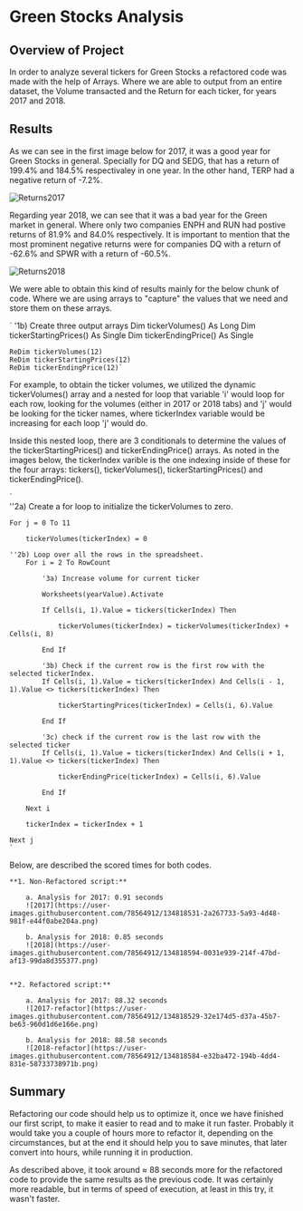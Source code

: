 # Green Stocks Analysis

## Overview of Project

In order to analyze several tickers for Green Stocks a refactored code was made with the help of Arrays. Where we are able to output from an entire dataset, the Volume transacted and the Return for each ticker, for years 2017 and 2018.

## Results

As we can see in the first image below for 2017, it was a good year for Green Stocks in general. Specially for DQ and SEDG, that has a return of 199.4% and 184.5% respectivaley in one year. In the other hand, TERP had a negative return of -7.2%.

![Returns2017](https://user-images.githubusercontent.com/78564912/134818752-3706bd99-2438-427d-b0f4-1c8943f5cdcf.png)


Regarding year 2018, we can see that it was a bad year for the Green market in general. Where only two companies ENPH and RUN had postive returns of 81.9% and 84.0% respectively. It is important to mention that the most prominent negative returns were for companies DQ with a return of -62.6% and SPWR with a return of -60.5%.

![Returns2018](https://user-images.githubusercontent.com/78564912/134818756-60300525-bf7f-4d55-851f-301268d6d09f.png)


We were able to obtain this kind of results mainly for the below chunk of code. Where we are using arrays to "capture" the values that we need and store them on these arrays.

`   '1b) Create three output arrays
    Dim tickerVolumes() As Long
    Dim tickerStartingPrices() As Single
    Dim tickerEndingPrice() As Single
    
    ReDim tickerVolumes(12)
    ReDim tickerStartingPrices(12)
    ReDim tickerEndingPrice(12)`

For example, to obtain the ticker volumes, we utilized the dynamic tickerVolumes() array and a nested for loop that variable 'i' would loop for each row, looking for the volumes (either in 2017 or 2018 tabs) and 'j' would be looking for the ticker names, where tickerIndex variable would be increasing for each loop 'j' would do.

Inside this nested loop, there are 3 conditionals to determine the values of the tickerStartingPrices() and tickerEndingPrice() arrays. As noted in the images below, the tickerIndex varible is the one indexing inside of these for the four arrays: tickers(), tickerVolumes(), tickerStartingPrices() and tickerEndingPrice().

`  
''2a) Create a for loop to initialize the tickerVolumes to zero.
    
    For j = 0 To 11
    
        tickerVolumes(tickerIndex) = 0
    
    ''2b) Loop over all the rows in the spreadsheet.
        For i = 2 To RowCount
        
            '3a) Increase volume for current ticker
            
            Worksheets(yearValue).Activate
            
            If Cells(i, 1).Value = tickers(tickerIndex) Then
                
                tickerVolumes(tickerIndex) = tickerVolumes(tickerIndex) + Cells(i, 8)
                    
            End If
                
            '3b) Check if the current row is the first row with the selected tickerIndex.
            If Cells(i, 1).Value = tickers(tickerIndex) And Cells(i - 1, 1).Value <> tickers(tickerIndex) Then
            
                tickerStartingPrices(tickerIndex) = Cells(i, 6).Value
            
            End If
            
            '3c) check if the current row is the last row with the selected ticker
            If Cells(i, 1).Value = tickers(tickerIndex) And Cells(i + 1, 1).Value <> tickers(tickerIndex) Then
            
                tickerEndingPrice(tickerIndex) = Cells(i, 6).Value
            
            End If
        
        Next i
        
        tickerIndex = tickerIndex + 1
        
    Next j
    `

Below, are described the scored times for both codes.

    **1. Non-Refactored script:**
    
        a. Analysis for 2017: 0.91 seconds
        ![2017](https://user-images.githubusercontent.com/78564912/134818531-2a267733-5a93-4d48-981f-e44f0abe204a.png)
        
        b. Analysis for 2018: 0.85 seconds
        ![2018](https://user-images.githubusercontent.com/78564912/134818594-0031e939-214f-47bd-af13-99da8d355377.png)


    **2. Refactored script:**
    
        a. Analysis for 2017: 88.32 seconds
        ![2017-refactor](https://user-images.githubusercontent.com/78564912/134818529-32e174d5-d37a-45b7-be63-960d1d6e166e.png)
        
        b. Analysis for 2018: 88.58 seconds
        ![2018-refactor](https://user-images.githubusercontent.com/78564912/134818584-e32ba472-194b-4dd4-831e-58733738971b.png)

## Summary

Refactoring our code should help us to optimize it, once we have finished our first script, to make it easier to read and to make it run faster. Probably it would take you a couple of hours more to refactor it, depending on the circumstances, but at the end it should help you to save minutes, that later convert into hours, while running it in production.

As described above, it took around ≈ 88 seconds more for the refactored code to provide the same results as the previous code. It was certainly more readable, but in terms of speed of execution, at least in this try, it wasn't faster.
    
